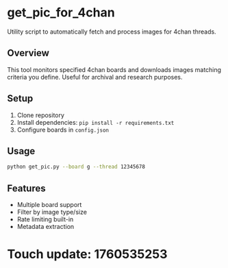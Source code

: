 # get_pic_for_4chan

Utility script to automatically fetch and process images for 4chan threads.

## Overview
This tool monitors specified 4chan boards and downloads images matching criteria you define. Useful for archival and research purposes.

## Setup
1. Clone repository
2. Install dependencies: `pip install -r requirements.txt`
3. Configure boards in `config.json`

## Usage
```bash
python get_pic.py --board g --thread 12345678
```

## Features
- Multiple board support
- Filter by image type/size
- Rate limiting built-in
- Metadata extraction

# Touch update: 1760535253
